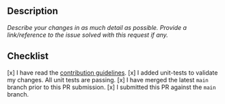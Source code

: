 ## Description

*Describe your changes in as much detail as possible. Provide a link/reference to the issue solved with this request if any.*

## Checklist

[x] I have read the [contribution guidelines](../CONTRIBUTING.md).
[x] I added unit-tests to validate my changes. All unit tests are passing. 
[x] I have merged the latest `main` branch prior to this PR submission.
[x] I submitted this PR against the `main` branch. 